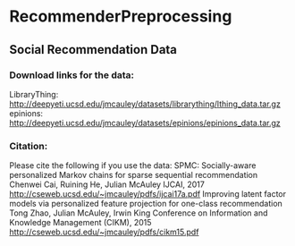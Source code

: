 # RecommenderPreprocessing
## Social Recommendation Data
### Download links for the data:
LibraryThing: http://deepyeti.ucsd.edu/jmcauley/datasets/librarything/lthing_data.tar.gz
epinions: http://deepyeti.ucsd.edu/jmcauley/datasets/epinions/epinions_data.tar.gz
### Citation:
Please cite the following if you use the data:
SPMC: Socially-aware personalized Markov chains for sparse sequential recommendation
Chenwei Cai, Ruining He, Julian McAuley
IJCAI, 2017
http://cseweb.ucsd.edu/~jmcauley/pdfs/ijcai17a.pdf
Improving latent factor models via personalized feature projection for one-class recommendation
Tong Zhao, Julian McAuley, Irwin King
Conference on Information and Knowledge Management (CIKM), 2015
http://cseweb.ucsd.edu/~jmcauley/pdfs/cikm15.pdf
